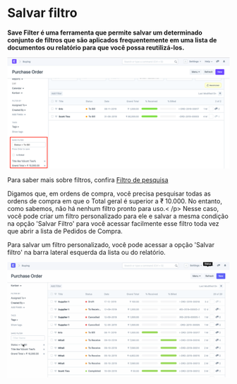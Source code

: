 # Salvar filtro


**Save Filter é uma ferramenta que permite salvar um determinado conjunto de filtros que são aplicados frequentemente em uma lista de documentos ou relatório para que você possa reutilizá-los.**


![Salvar filtro](/files/using-save-filter-1.png)


Para saber mais sobre filtros, confira [Filtro de pesquisa](/docs/pt/using-erpnext/search-filter)


Digamos que, em ordens de compra, você precisa pesquisar todas as ordens de compra em que o Total geral é superior a ₹ 10.000. No entanto, como sabemos, não há nenhum filtro pronto para uso.< /p>
Nesse caso, você pode criar um filtro personalizado para ele e salvar a mesma condição na opção 'Salvar Filtro' para você acessar facilmente esse filtro toda vez que abrir a lista de Pedidos de Compra.


Para salvar um filtro personalizado, você pode acessar a opção 'Salvar filtro' na barra lateral esquerda da lista ou do relatório.


![Salvar filtro](/files/using-save-filter-1.gif)



